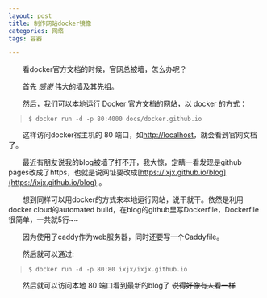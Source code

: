 ```yaml
---
layout: post
title: 制作网站docker镜像
categories: 网络
tags: 容器

---
```


　　看docker官方文档的时候，官网总被墙，怎么办呢？


　　首先 *感谢* 伟大的墙及其先祖。
  
　　然后，我们可以本地运行 Docker 官方文档的网站，以 docker 的方式：
  
> `$ docker run -d -p 80:4000 docs/docker.github.io`

　　这样访问docker宿主机的 80 端口，如[http://localhost](http://localhost)，就会看到官网文档了。


　　最近有朋友说我的blog被墙了打不开，我大惊，定睛一看发现是github pages改成了https，也就是说网址要改成[https://ixjx.github.io/blog](https://ixjx.github.io/blog) 。

　　想到同样可以用docker的方式来本地运行网站，说干就干。依然是利用docker cloud的automated build，在blog的github里写Dockerfile，Dockerfile很简单，一共就5行~~

　　因为使用了caddy作为web服务器，同时还要写一个Caddyfile。

　　然后就可以通过:

> `$ docker run -d -p 80:80 ixjx/ixjx.github.io`

　　然后就可以访问本地 80 端口看到最新的blog了 ~~说得好像有人看一样~~